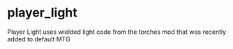 # player_light
Player Light uses wielded light code from the torches mod that was recently added to default MTG
